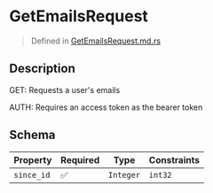 # GetEmailsRequest
> Defined in [GetEmailsRequest.md.rs](../../../../interface/src/interface/routes/native/get_emails)

## Description
GET: Requests a user's emails

AUTH: Requires an access token as the bearer token

## Schema

| Property | Required | Type | Constraints |
| --- | --- | --- | --- |
| `since_id` | ✅ | `Integer` | `int32` | 


